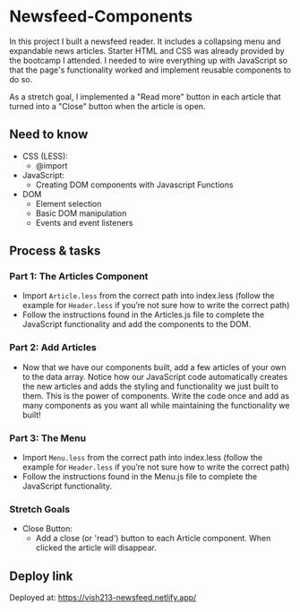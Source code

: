 # Newsfeed-Components

In this project I built a newsfeed reader. It includes a collapsing menu and expandable news articles. Starter HTML and CSS was already provided by the bootcamp I attended. I needed to wire everything up with JavaScript so that the page's functionality worked and implement reusable components to do so.

As a stretch goal, I implemented a "Read more" button in each article that turned into a "Close" button when the article is open.

## Need to know

* CSS (LESS):
  * @import
* JavaScript:
  * Creating DOM components with Javascript Functions
* DOM
  * Element selection
  * Basic DOM manipulation
  * Events and event listeners

## Process & tasks
### Part 1: The Articles Component
* Import `Article.less` from the correct path into index.less (follow the example for `Header.less` if you’re not sure how to write the correct path)
* Follow the instructions found in the Articles.js file to complete the JavaScript functionality and add the components to the DOM.

### Part 2: Add Articles

* Now that we have our components built, add a few articles of your own to the data array. Notice how our JavaScript code automatically creates the new articles and adds the styling and functionality we just built to them. This is the power of components. Write the code once and add as many components as you want all while maintaining the functionality we built!

### Part 3: The Menu

* Import `Menu.less` from the correct path into index.less (follow the example for `Header.less` if you’re not sure how to write the correct path)
* Follow the instructions found in the Menu.js file to complete the JavaScript functionality. 

### Stretch Goals

* Close Button:
  * Add a close (or 'read') button to each Article component. When clicked the article will disappear.

## Deploy link

Deployed at: https://vish213-newsfeed.netlify.app/